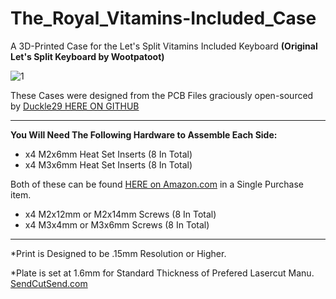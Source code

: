 # The_Royal_Vitamins-Included_Case
A 3D-Printed Case for the Let's Split Vitamins Included Keyboard  **(Original Let's Split Keyboard by Wootpatoot)**

![1](https://github.com/TheRoyalSweatshirt/The_Royal_Vitamins-Included_Case/blob/master/Full_Case_Renders/Main_Top_WC2.png)

 These Cases were designed from the PCB Files graciously open-sourced by [Duckle29 HERE ON GITHUB](https://github.com/Duckle29/Vitamins-included)


___

**You Will Need The Following Hardware to Assemble Each Side:**

- x4 M2x6mm Heat Set Inserts (8 In Total)
- x4 M3x6mm Heat Set Inserts (8 In Total)

Both of these can be found [HERE on Amazon.com](https://www.amazon.com/Hilitchi-250-Pcs-Threaded-Embedment-Assortment/dp/B0784VYCYY/ref=sr_1_11?keywords=heatset+inserts&qid=1581122832&sr=8-11) in a Single Purchase item.

- x4 M2x12mm or M2x14mm Screws (8 In Total)
- x4 M3x4mm or M3x6mm Screws (8 In Total)

___

*Print is Designed to be .15mm Resolution or Higher.

*Plate is set at 1.6mm for Standard Thickness of Prefered Lasercut Manu. [SendCutSend.com](https://sendcutsend.com/)

